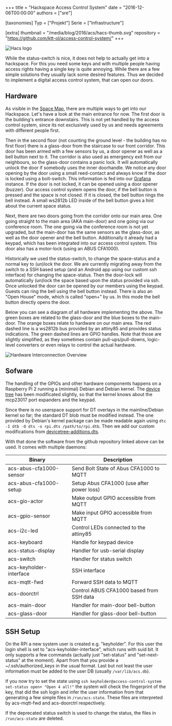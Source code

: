 +++
title = "Hackspace Access Control System"
date = "2016-12-06T00:00:00"
authors = ["sre"]

[taxonomies]
Typ = ["Projekt"]
Serie = ["Infrastructure"]

[extra]
thumbnail = "/media/blog/2016/acs/hacs-thumb.svg"
repository = "https://github.com/ktt-ol/access-control-system/"
+++

![Hacs logo](/media/blog/2016/acs/hacs-logo.svg)

While the status-switch is nice, it does not help to actually
get into a hackspace. For this you need some keys and with
multiple people having access rights having a single key
is quite annoying. While there are a few simple solutions
they usually lack some desired features. Thus we decided to
implement a digital access control system, that can open
our doors.

## Hardware

As visible in the [Space Map](/map.mainframe.io), there are multiple
ways to get into our Hackspace. Let's have a look at the main entrance for now.
The first door is the building's entrance downstairs. This is not yet handled
by the access control system, since its not exclusively used by us and needs
agreements with different people first.

Then in the second floor (not counting the ground level - the building has no
first floor) there is a glass-door from the staircase to our front corridor.
This door has been armed with a few sensors by us, a door opener as well as a
bell button next to it. The corridor is also used as emergency exit from our
neighbours, so the glass-door contains a panic lock. It will automatically
unlock the door if somebody uses the inner doorhandle. We notice any door
opening by the door using a small reed-contact and always know if the door is
locked using a bolt-switch. This information is fed into our
[Grafana](//grafana.mainframe.io) instance. If the door is not locked,
it can be opened using a door opener (buzzer). Our access control system opens
the door, if the bell button is pressed and the space is not closed. If it is
closed, the bell button rings the bell instead. A small ws2812b LED inside of
the bell button gives a hint about the current space status.

Next, there are two doors going from the corridor onto our main area. One going
straight to the main area (AKA main-door) and one going via our conference
room. The one going via the conference room is not yet upgraded, but the main-door
has the same sensors as the glass-door, as well as the door opener and the bell
button. Additionally it already had a keypad, which has been integrated into our
access control system. This door also has a motor-lock (using an ABUS CFA1000).

Historically we used the status-switch, to change the space-status and a normal
key to (un)lock the door. We are currently migrating away from the switch to a
SSH based setup (and an Android app using our custom ssh interface) for changing
the space-status. Then the door-lock will automatically (un)lock the space based
upon the status provided via ssh. Once unlocked the door can be opened by our
members using the keypad. Guests can ring the bell using the bell button instead.
There is also an "Open House" mode, which is called "open+" by us. In this mode
the bell button directly opens the door.

Below you can see a diagram of all hardware implementing the above. The green
boxes are related to the glass-door and the blue boxes to the main-door. The
orange boxes relate to hardware on our main area. The red dashed line is a
ws2812b bus provided by an attiny85 and provides status indications. The green
dashed lines are GPIO handles. Note that those are slightly simplified, as
they sometimes contain pull-ups/pull-downs, logic-level converters or even
relays to control the actual hardware.

![Hardware Interconnection Overview](/media/blog/2016/acs/hardware-overview.svg)

## Sofware

The handling of the GPIOs and other hardware components happens on a Raspberry
Pi 2 running a (minimal) Debian and Debian kernel. The [device tree](https://en.wikipedia.org/wiki/Device_tree)
has been modificated
slightly, so that the kernel knows about the mcp23017 port expanders and the
keypad.

Since there is no userspace support for DT overlays in the mainline/Debian
kernel so far; the standard DT blob must be modified instead. The one provided
by Debian's kernel package can be made readable again using `dtc -I dtb -O dts
-o rpi.dts /path/to/rpi.dtb`. Then we add our custom modifications from [devicetree-additions.dts](/media/blog/2016/acs/devicetree-additions.dts).

With that done the software from the github repository linked above can be used.
It comes with multiple daemons:

 | Binary                  | Description                               |
 | ----------------------- | --------------------------------- |
 | acs-abus-cfa1000-sensor | Send Bolt State of Abus CFA1000 to MQTT   |
 | acs-abus-cfa1000-setup  | Setup Abus CFA1000 (use after power loss)|
 | acs-gio-actor           | Make output GPIO accessible from MQTT   |
 | acs-gpio-sensor         | Make input  GPIO accessible from MQTT  |
 | acs-i2c-led             | Control LEDs connected to the attiny85|
 | acs-keyboard            | Handle for keypad device             |
 | acs-status-display      | Handler for usb-serial display      |
 | acs-switch              | Handler for status switch          |
 | acs-keyholder-interface | SSH interface                     |
 | acs-mqtt-fwd            | Forward SSH data to MQTT         |
 | acs-doorctrl            | Control ABUS CFA1000 based from SSH data|
 | acs-main-door           | Handler for main-door bell-button      |
 | acs-glass-door          | Handler for glass-door bell-button    |

## SSH Setup

On the RPi a new system user is created e.g. "keyholder". For this user
the login shell is set to "acs-keyholder-interface", which runs with
suid bit. It only supports a few commands (actually just "set-status"
and "set-next-status" at the moment). Apart from that you provide a
~/.ssh/authorized_keys in the usual format. Last but not least the user
information must be added to the user DB (usually `/var/lib/acs.db`).

If you now try to set the state using `ssh keyholder@access-control-system
set-status open+ "Open 4 all!"` the system will check the fingerprint of the
key, that did the ssh login and infer the user information from that generating
a few simple files in `/run/acs-state`. These files are interpreted by
acs-mqtt-fwd and acs-doorctrl respectively.

If the deprecated status switch is used to change the status, the files in
`/run/acs-state` are deleted.
